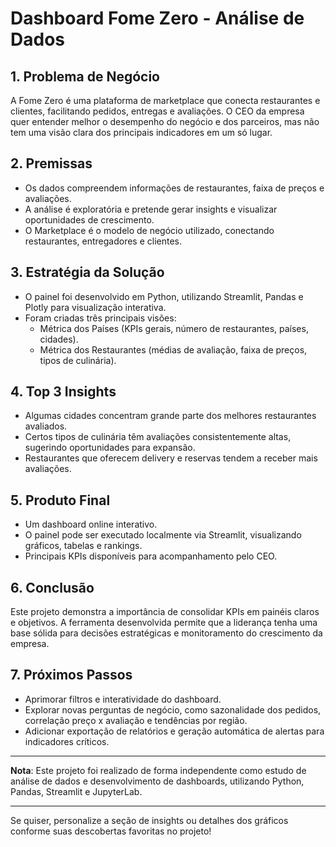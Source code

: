 # Dashboard Fome Zero - Análise de Dados  

## 1. Problema de Negócio  
A Fome Zero é uma plataforma de marketplace que conecta restaurantes e clientes, facilitando pedidos, entregas e avaliações. O CEO da empresa quer entender melhor o desempenho do negócio e dos parceiros, mas não tem uma visão clara dos principais indicadores em um só lugar.  

## 2. Premissas  
- Os dados compreendem informações de restaurantes, faixa de preços e avaliações.  
- A análise é exploratória e pretende gerar insights e visualizar oportunidades de crescimento.    
- O Marketplace é o modelo de negócio utilizado, conectando restaurantes, entregadores e clientes.  

## 3. Estratégia da Solução  
- O painel foi desenvolvido em Python, utilizando Streamlit, Pandas e Plotly para visualização interativa.  
- Foram criadas três principais visões:  
  - Métrica dos Países (KPIs gerais, número de restaurantes, países, cidades).  
  - Métrica dos Restaurantes (médias de avaliação, faixa de preços, tipos de culinária).  

## 4. Top 3 Insights  
- Algumas cidades concentram grande parte dos melhores restaurantes avaliados.  
- Certos tipos de culinária têm avaliações consistentemente altas, sugerindo oportunidades para expansão.  
- Restaurantes que oferecem delivery e reservas tendem a receber mais avaliações.  

## 5. Produto Final  
- Um dashboard online interativo.  
- O painel pode ser executado localmente via Streamlit, visualizando gráficos, tabelas e rankings.  
- Principais KPIs disponíveis para acompanhamento pelo CEO.  

## 6. Conclusão  
Este projeto demonstra a importância de consolidar KPIs em painéis claros e objetivos. A ferramenta desenvolvida permite que a liderança tenha uma base sólida para decisões estratégicas e monitoramento do crescimento da empresa.  

## 7. Próximos Passos  
- Aprimorar filtros e interatividade do dashboard.  
- Explorar novas perguntas de negócio, como sazonalidade dos pedidos, correlação preço x avaliação e tendências por região.  
- Adicionar exportação de relatórios e geração automática de alertas para indicadores críticos.  

***

**Nota**: Este projeto foi realizado de forma independente como estudo de análise de dados e desenvolvimento de dashboards, utilizando Python, Pandas, Streamlit e JupyterLab.

***

Se quiser, personalize a seção de insights ou detalhes dos gráficos conforme suas descobertas favoritas no projeto!
